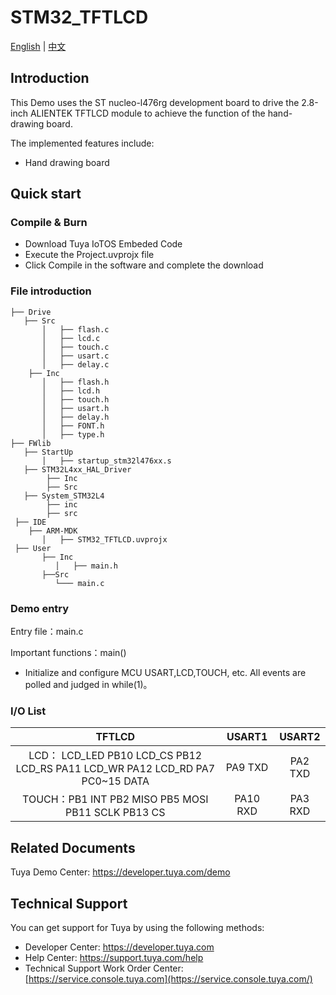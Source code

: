 # **STM32_TFTLCD**

[English](./README.md) | [中文](./README_zh.md)

## Introduction  

 This Demo uses the ST nucleo-l476rg development board to drive the 2.8-inch ALIENTEK TFTLCD module to achieve the function of the hand-drawing board.  

The implemented features include:

+ Hand drawing board


## Quick start  

### Compile & Burn
+ Download Tuya IoTOS Embeded Code
+ Execute the Project.uvprojx file
+ Click Compile in the software and complete the download


### File introduction 

```
├── Drive
   ├── Src
       │   ├── flash.c
       │   ├── lcd.c
       │   ├── touch.c
       │   ├── usart.c
       │   ├── delay.c
    ├── Inc
       │   ├── flash.h
       │   ├── lcd.h
       │   ├── touch.h
       │   ├── usart.h
       │   ├── delay.h
       │   ├── FONT.h
       │   ├── type.h
├── FWlib
   ├── StartUp
       │   ├── startup_stm32l476xx.s         
   ├── STM32L4xx_HAL_Driver
        ├── Inc
        ├── Src
   ├── System_STM32L4
        ├── inc
        ├── src
 ├── IDE
    ├── ARM-MDK
       │   ├── STM32_TFTLCD.uvprojx
 ├── User   
       ├── Inc
          │   ├── main.h
       ├──Src
          └─── main.c 
```



### Demo entry

Entry file：main.c

Important functions：main()

+ Initialize and configure MCU USART,LCD,TOUCH, etc. All events are polled and judged in while(1)。

### I/O List  

|                            TFTLCD                            |  USART1  | USART2  |
| :----------------------------------------------------------: | :------: | :-----: |
| LCD： LCD_LED  PB10      LCD_CS  PB12      LCD_RS  PA11      LCD_WR  PA12        LCD_RD PA7       PC0~15  DATA | PA9 TXD  | PA2 TXD |
| TOUCH：PB1  INT              PB2  MISO              PB5  MOSI              PB11 SCLK            PB13 CS | PA10 RXD | PA3 RXD |

## 

## Related Documents

  Tuya Demo Center: https://developer.tuya.com/demo



## Technical Support

  You can get support for Tuya by using the following methods:

- Developer Center: https://developer.tuya.com
- Help Center: https://support.tuya.com/help
- Technical Support Work Order Center: [https://service.console.tuya.com](https://service.console.tuya.com/) 

